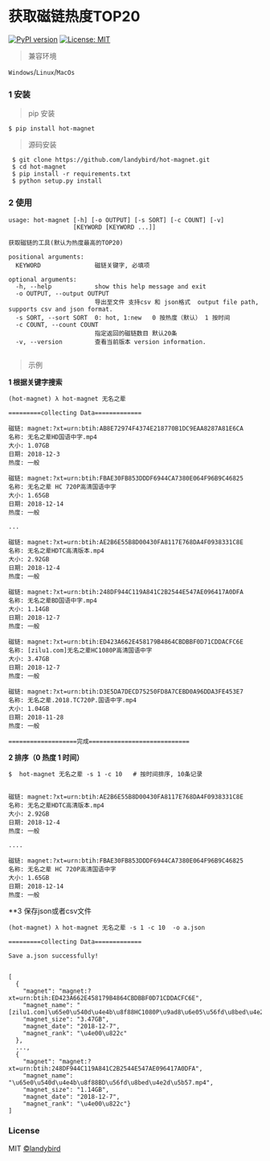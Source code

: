 # 获取磁链热度TOP20

[![PyPI version](https://badge.fury.io/py/torrent-cli.svg)](https://badge.fury.io/py/torrent-cli) [![License: MIT](https://img.shields.io/badge/License-MIT-yellow.svg)](https://opensource.org/licenses/MIT)


> 兼容环境

`Windows`/`Linux`/`MacOs`


### 1 安装

> pip 安装
```
$ pip install hot-magnet
```

> 源码安装
```
 $ git clone https://github.com/landybird/hot-magnet.git
 $ cd hot-magnet
 $ pip install -r requirements.txt
 $ python setup.py install
 ```


### 2 使用
```
usage: hot-magnet [-h] [-o OUTPUT] [-s SORT] [-c COUNT] [-v]
                  [KEYWORD [KEYWORD ...]]

获取磁链的工具(默认为热度最高的TOP20)

positional arguments:
  KEYWORD               磁链关键字, 必填项

optional arguments:
  -h, --help            show this help message and exit
  -o OUTPUT, --output OUTPUT
                        导出至文件 支持csv 和 json格式  output file path, supports csv and json format.
  -s SORT, --sort SORT  0: hot, 1:new   0 按热度（默认） 1 按时间
  -c COUNT, --count COUNT
                        指定返回的磁链数目 默认20条
  -v, --version         查看当前版本 version information.
  
  ```


> 示例


**1 根据关键字搜索**

```
(hot-magnet) λ hot-magnet 无名之辈

=========collecting Data=============

磁链: magnet:?xt=urn:btih:AB8E72974F4374E218770B1DC9EAA8287A81E6CA
名称: 无名之辈HD国语中字.mp4
大小: 1.07GB
日期: 2018-12-3
热度: 一般

磁链: magnet:?xt=urn:btih:FBAE30FB853DDDF6944CA7380E064F96B9C46825
名称: 无名之辈 HC 720P高清国语中字
大小: 1.65GB
日期: 2018-12-14
热度: 一般

...

磁链: magnet:?xt=urn:btih:AE2B6E55B8D00430FA8117E768DA4F0938331C8E
名称: 无名之辈HDTC高清版本.mp4
大小: 2.92GB
日期: 2018-12-4
热度: 一般

磁链: magnet:?xt=urn:btih:248DF944C119A841C2B2544E547AE096417A0DFA
名称: 无名之辈BD国语中字.mp4
大小: 1.14GB
日期: 2018-12-7
热度: 一般

磁链: magnet:?xt=urn:btih:ED423A662E458179B4864CBDBBF0D71CDDACFC6E
名称: [zilu1.com]无名之辈HC1080P高清国语中字
大小: 3.47GB
日期: 2018-12-7
热度: 一般

磁链: magnet:?xt=urn:btih:D3E5DA7DECD75250FD8A7CEBD0A96DDA3FE453E7
名称: 无名之辈.2018.TC720P.国语中字.mp4
大小: 1.04GB
日期: 2018-11-28
热度: 一般

===================完成============================
```


**2 排序（0 热度 1 时间）**

```
$  hot-magnet 无名之辈 -s 1 -c 10   # 按时间排序, 10条记录


磁链: magnet:?xt=urn:btih:AE2B6E55B8D00430FA8117E768DA4F0938331C8E
名称: 无名之辈HDTC高清版本.mp4
大小: 2.92GB
日期: 2018-12-4
热度: 一般

....

磁链: magnet:?xt=urn:btih:FBAE30FB853DDDF6944CA7380E064F96B9C46825
名称: 无名之辈 HC 720P高清国语中字
大小: 1.65GB
日期: 2018-12-14
热度: 一般

```

**3 保存json或者csv文件

```
(hot-magnet) λ hot-magnet 无名之辈 -s 1 -c 10  -o a.json

=========collecting Data=============

Save a.json successfully!


[
  {
    "magnet": "magnet:?xt=urn:btih:ED423A662E458179B4864CBDBBF0D71CDDACFC6E",
    "magnet_name": "[zilu1.com]\u65e0\u540d\u4e4b\u8f88HC1080P\u9ad8\u6e05\u56fd\u8bed\u4e2d\u5b57",
    "magnet_size": "3.47GB",
    "magnet_date": "2018-12-7",
    "magnet_rank": "\u4e00\u822c"
  },
  ...,
  {
    "magnet": "magnet:?xt=urn:btih:248DF944C119A841C2B2544E547AE096417A0DFA",
    "magnet_name": "\u65e0\u540d\u4e4b\u8f88BD\u56fd\u8bed\u4e2d\u5b57.mp4",
    "magnet_size": "1.14GB",
    "magnet_date": "2018-12-7",
    "magnet_rank": "\u4e00\u822c"}
]

```


### License

MIT [©landybird](https://github.com/landybird)
